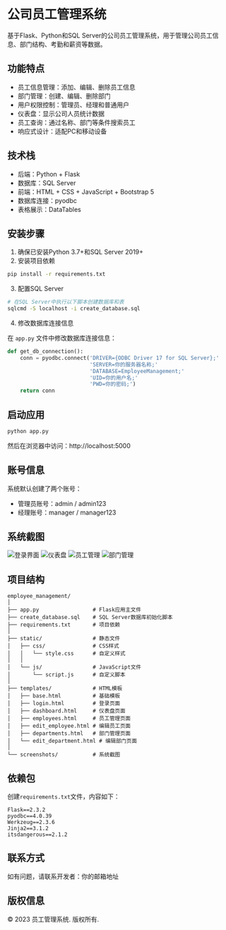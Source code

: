 # 公司员工管理系统

基于Flask、Python和SQL Server的公司员工管理系统，用于管理公司员工信息、部门结构、考勤和薪资等数据。

## 功能特点

- 员工信息管理：添加、编辑、删除员工信息
- 部门管理：创建、编辑、删除部门
- 用户权限控制：管理员、经理和普通用户
- 仪表盘：显示公司人员统计数据
- 员工查询：通过名称、部门等条件搜索员工
- 响应式设计：适配PC和移动设备

## 技术栈

- 后端：Python + Flask
- 数据库：SQL Server
- 前端：HTML + CSS + JavaScript + Bootstrap 5
- 数据库连接：pyodbc
- 表格展示：DataTables

## 安装步骤

1. 确保已安装Python 3.7+和SQL Server 2019+
2. 安装项目依赖

```bash
pip install -r requirements.txt
```

3. 配置SQL Server

```bash
# 在SQL Server中执行以下脚本创建数据库和表
sqlcmd -S localhost -i create_database.sql
```

4. 修改数据库连接信息

在 `app.py` 文件中修改数据库连接信息：

```python
def get_db_connection():
    conn = pyodbc.connect('DRIVER={ODBC Driver 17 for SQL Server};'
                          'SERVER=你的服务器名称;'
                          'DATABASE=EmployeeManagement;'
                          'UID=你的用户名;'
                          'PWD=你的密码;')
    return conn
```

## 启动应用

```bash
python app.py
```

然后在浏览器中访问：http://localhost:5000

## 账号信息

系统默认创建了两个账号：

- 管理员账号：admin / admin123
- 经理账号：manager / manager123

## 系统截图

![登录界面](screenshots/login.png)
![仪表盘](screenshots/dashboard.png)
![员工管理](screenshots/employees.png)
![部门管理](screenshots/departments.png)

## 项目结构

```
employee_management/
│
├── app.py                 # Flask应用主文件
├── create_database.sql    # SQL Server数据库初始化脚本
├── requirements.txt       # 项目依赖
│
├── static/                # 静态文件
│   ├── css/               # CSS样式
│   │   └── style.css      # 自定义样式
│   │
│   └── js/                # JavaScript文件
│       └── script.js      # 自定义脚本
│
├── templates/             # HTML模板
│   ├── base.html          # 基础模板
│   ├── login.html         # 登录页面
│   ├── dashboard.html     # 仪表盘页面
│   ├── employees.html     # 员工管理页面
│   ├── edit_employee.html # 编辑员工页面
│   ├── departments.html   # 部门管理页面
│   └── edit_department.html # 编辑部门页面
│
└── screenshots/           # 系统截图
```

## 依赖包

创建`requirements.txt`文件，内容如下：

```
Flask==2.3.2
pyodbc==4.0.39
Werkzeug==2.3.6
Jinja2==3.1.2
itsdangerous==2.1.2
```

## 联系方式

如有问题，请联系开发者：你的邮箱地址

## 版权信息

© 2023 员工管理系统. 版权所有. 